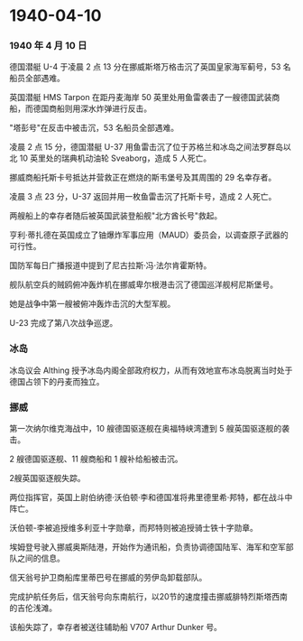 # 1940-04-10

### 1940 年 4 月 10 日

德国潜艇 U-4 于凌晨 2 点 13 分在挪威斯塔万格击沉了英国皇家海军蓟号，53
名船员全部遇难。

英国潜艇 HMS Tarpon 在距丹麦海岸 50
英里处用鱼雷袭击了一艘德国武装商船，而德国商船则用深水炸弹进行反击。

"塔彭号"在反击中被击沉，53 名船员全部遇难。

凌晨 2 点 15 分，德国潜艇 U-37
用鱼雷击沉了位于苏格兰和冰岛之间法罗群岛以北 10 英里处的瑞典机动油轮
Sveaborg，造成 5 人死亡。

挪威商船托斯卡号抵达并营救正在燃烧的斯韦堡号及其周围的 29 名幸存者。

凌晨 3 点 23 分，U-37 返回并用一枚鱼雷击沉了托斯卡号，造成 2 人死亡。

两艘船上的幸存者随后被英国武装登船舰"北方酋长号"救起。

亨利·蒂扎德在英国成立了铀爆炸军事应用（MAUD）委员会，以调查原子武器的可行性。

国防军每日广播报道中提到了尼古拉斯·冯·法尔肯霍斯特。

舰队航空兵的贼鸥俯冲轰炸机在挪威卑尔根港击沉了德国巡洋舰柯尼斯堡号。

她是战争中第一艘被俯冲轰炸击沉的大型军舰。

U-23 完成了第八次战争巡逻。

### 冰岛

冰岛议会 Althing
授予冰岛内阁全部政府权力，从而有效地宣布冰岛脱离当时处于德国占领下的丹麦而独立。

### 挪威

第一次纳尔维克海战中，10 艘德国驱逐舰在奥福特峡湾遭到 5
艘英国驱逐舰的袭击。

2 艘德国驱逐舰、11 艘商船和 1 艘补给船被击沉。

2艘英国驱逐舰失踪。

两位指挥官，英国上尉伯纳德·沃伯顿·李和德国准将弗里德里希·邦特，都在战斗中阵亡。

沃伯顿-李被追授维多利亚十字勋章，而邦特则被追授骑士铁十字勋章。

埃姆登号驶入挪威奥斯陆港，开始作为通讯船，负责协调德国陆军、海军和空军部队之间的信息。

信天翁号护卫商船库里蒂巴号在挪威的劳伊岛卸载部队。

完成护航任务后，信天翁号向东南航行，以20节的速度撞击挪威腓特烈斯塔西南的吉伦浅滩。

该船失踪了，幸存者被送往辅助船 V707 Arthur Dunker 号。